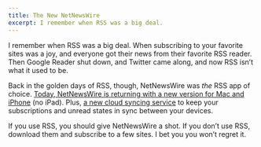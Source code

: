 ```yaml
---
title: The New NetNewsWire
excerpt: I remember when RSS was a big deal.
---
```


I remember when RSS was a big deal. When subscribing to your favorite sites was a joy, and everyone got their news from their favorite RSS reader. Then Google Reader shut down, and Twitter came along, and now RSS isn’t what it used to be.

Back in the golden days of RSS, though, NetNewsWire was *the* RSS app of choice. [Today, NetNewsWire is returning with a new version for Mac and iPhone](http://netnewswireapp.com/) (no iPad). Plus, [a new cloud syncing service](http://netnewswireapp.com/cloudsync/) to keep your subscriptions and unread states in sync between your devices. 

If you use RSS, you should give NetNewsWire a shot. If you don’t use RSS, download them and subscribe to a few sites. I bet you you won’t regret it. 